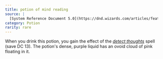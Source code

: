 ```yaml
---
title: potion of mind reading
source: |
  [System Reference Document 5.0](https://dnd.wizards.com/articles/features/systems-reference-document-srd)
category: Potion
rarity: rare
---
```


When you drink this potion, you gain the effect of the [*detect thoughts*](/spells/detect-thoughts/) spell (save DC 13). The potion's dense, purple liquid has an ovoid cloud of pink floating in it.
